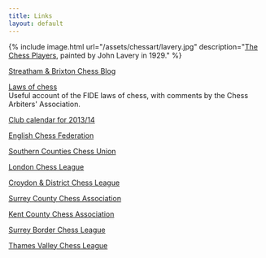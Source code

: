 ```yaml
---
title: Links
layout: default
---
```


{% include image.html url="/assets/chessart/lavery.jpg" description="[The Chess Players](http://streathambrixtonchess.blogspot.com/2008/10/chess-in-art-xx.html), painted by John Lavery in 1929." %}

[Streatham & Brixton Chess Blog](http://streathambrixtonchess.blogspot.com/)

[Laws of chess](http://www.zen116966.zen.co.uk/Chess/Laws%20and%20Comments%202009.pdf) <br/>
Useful account of the FIDE laws of chess, with comments by the Chess Arbiters' Association.

[Club calendar for 2013/14](https://dl.dropboxusercontent.com/u/16119737/Calendar1314.pdf)

[English Chess Federation](http://www.englishchess.org.uk/)

[Southern Counties Chess Union](http://www.sccu.ndo.co.uk/)

[London Chess League](http://www.londonchess.com//)

[Croydon & District Chess League](http://www.croydonchessleague.org.uk/)

[Surrey County Chess Association](http://www.scca.co.uk/)

[Kent County Chess Association](http://www.kentchessca.plus.com/)

[Surrey Border Chess League](http://www.borderleague.org.uk/main.php)

[Thames Valley Chess League](http://www.thamesvalleychess.org/)